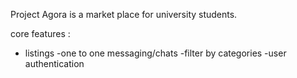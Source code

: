 Project Agora is a market place for university students.

core features :
- listings
-one to one messaging/chats
-filter by categories
-user authentication
